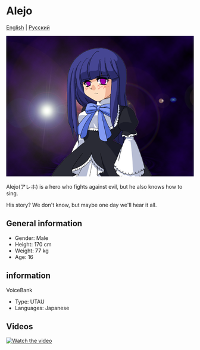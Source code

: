 # Alejo
[English](README.md) | [Русский](README.ru.md)

![Avatar](/image.png)

Alejo(アレホ) is a hero who fights against evil, but he also knows how to sing.

His story? We don't know, but maybe one day we'll hear it all.

## General information
- Gender: Male
- Height: 170 cm
- Weight: 77 kg
- Age: 16

## information
VoiceBank
- Type: UTAU
- Languages: Japanese

## Videos
[![Watch the video](https://i.ytimg.com/vi/TfMiyqJBQeA/hqdefault.jpg)](https://youtu.be/TfMiyqJBQeA)
